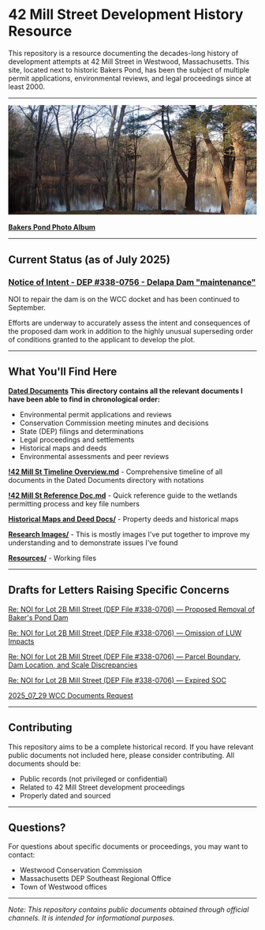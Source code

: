 # 42 Mill Street Development History Resource

This repository is a resource documenting the decades-long history of development attempts at 42 Mill Street in Westwood, Massachusetts. This site, located next to historic Bakers Pond, has been the subject of multiple permit applications, environmental reviews, and legal proceedings since at least 2000.

---

![Bakers Pond](https://github.com/tdemelle-SiP/bakers_pond/blob/master/Research%20Images/2023-01-28_15-16.png?raw=true)

**[Bakers Pond Photo Album](https://photos.app.goo.gl/K6Unm29vK9vhhPuDA)**

---

## Current Status (as of July 2025)

### [Notice of Intent - DEP #338-0756 - Delapa Dam "maintenance"](https://westwoodtownma.iqm2.com/Citizens/Detail_LegiFile.aspx?Frame=&MeetingID=1993&MediaPosition=&ID=10036&CssClass=)
NOI to repair the dam is on the WCC docket and has been continued to September.

Efforts are underway to accurately assess the intent and consequences of the proposed dam work in addition to the highly unusual superseding order of conditions granted to the applicant to develop the plot.

---

## What You'll Find Here

**[Dated Documents](https://github.com/tdemelle-SiP/bakers_pond/tree/master/Dated%20Documents)**
**This directory contains all the relevant documents I have been able to find in chronological order:**
- Environmental permit applications and reviews
- Conservation Commission meeting minutes and decisions
- State (DEP) filings and determinations
- Legal proceedings and settlements
- Historical maps and deeds
- Environmental assessments and peer reviews

**[!42 Mill St Timeline Overview.md](https://github.com/tdemelle-SiP/bakers_pond/blob/master/!42_Mill_St_Timeline_Overview.md)** - Comprehensive timeline of all documents in the Dated Documents directory with notations

**[!42 Mill St Reference Doc.md](https://github.com/tdemelle-SiP/bakers_pond/blob/master/!42%20Mill%20St%20Reference%20Doc.md)** - Quick reference guide to the wetlands permitting process and key file numbers

**[Historical Maps and Deed Docs/](https://github.com/tdemelle-SiP/bakers_pond/tree/master/Historical%20Maps%20and%20Deed%20Docs)** - Property deeds and historical maps 

**[Research Images/](https://github.com/tdemelle-SiP/bakers_pond/tree/master/Research%20Images)** - This is mostly images I've put together to improve my understanding and to demonstrate issues I've found

**[Resources/](https://github.com/tdemelle-SiP/bakers_pond/tree/master/Resources)** - Working files

---

## Drafts for Letters Raising Specific Concerns

[Re: NOI for Lot 2B Mill Street (DEP File #338-0706) — Proposed Removal of Baker's Pond Dam](https://docs.google.com/document/d/1yXcicqDFnLK_PvsOouZ0pOnQel_1RVmYdwbZWZFohgs/edit?usp=sharing)

[Re: NOI for Lot 2B Mill Street (DEP File #338-0706) — Omission of LUW Impacts](https://docs.google.com/document/d/10vu3tgKfR44fXp4CjzOjX-6Q1a1kYumH9iTmVbqL_pI/edit?usp=sharing)

[Re: NOI for Lot 2B Mill Street (DEP File #338-0706) — Parcel Boundary, Dam Location, and Scale Discrepancies](https://docs.google.com/document/d/1XqBJjFqbXGKIyikNQZMzPyUSU6W0EAPF37DNyGwe-i8/edit?usp=sharing)

[Re: NOI for Lot 2B Mill Street (DEP File #338-0706) — Expired SOC](https://docs.google.com/document/d/1rFPh2nAFR3PbEKMZM0cLZzL174oV-v5gESPvF3wq0Yc/edit?usp=sharing)

[2025_07_29 WCC Documents Request](https://docs.google.com/document/d/1aTuwKN8ClZdpTS8MXKj5Fsh2QCiWgmMlIX4puK6gw2g/edit?usp=sharing)

---

## Contributing

This repository aims to be a complete historical record. If you have relevant public documents not included here, please consider contributing. All documents should be:
- Public records (not privileged or confidential)
- Related to 42 Mill Street development proceedings
- Properly dated and sourced

---

## Questions?

For questions about specific documents or proceedings, you may want to contact:
- Westwood Conservation Commission
- Massachusetts DEP Southeast Regional Office
- Town of Westwood offices

---

*Note: This repository contains public documents obtained through official channels. It is intended for informational purposes.*

